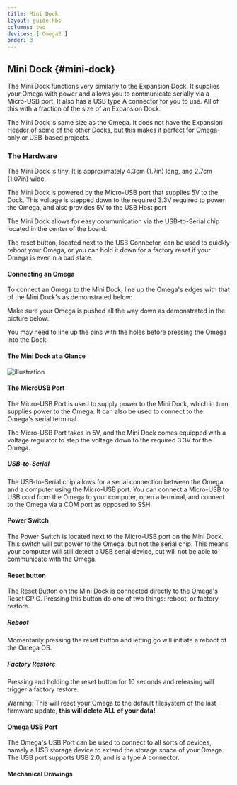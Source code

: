```yaml
---
title: Mini Dock
layout: guide.hbs
columns: two
devices: [ Omega2 ]
order: 3
---
```




## Mini Dock {#mini-dock}

<!-- [//]: # (Brief overview on the expansion dock and what it's used for (usb connection, power omega). Highlight it's size and how it's useful) -->
<!-- [//]: # (for Omega-only projects or USB-based projects.) -->

The Mini Dock functions very similarly to the Expansion Dock. It supplies your Omega with power and allows you to communicate serially via a Micro-USB port. It also has a USB type A connector for you to use. All of this with a fraction of the size of an Expansion Dock.

The Mini Dock is same size as the Omega. It does not have the Expansion Header of some of the other Docks, but this makes it perfect for Omega-only or USB-based projects.

### The Hardware

<!-- [//]: # (Picture of mini dock with important bits highlighted like usb port, how to plug in the Omega, power switch (which direction is ON?).) -->
<!-- [//]: # (Maybe in depth discussion of various pieces, like USB to serial chip. People like that.) -->
<!-- [//]: # (Refer to current Power Dock Expansion doc for more info) -->

<!-- //NOTE: CAN LARGELY COPY FROM THE EXPANSION DOCK ARTICLE! -->

The Mini Dock is tiny. It is approximately 4.3cm (1.7in) long, and 2.7cm (1.07in) wide.

The Mini Dock is powered by the Micro-USB port that supplies 5V to the Dock. This voltage is stepped down to the required 3.3V required to power the Omega, and also provides 5V to the USB Host port

The Mini Dock allows for easy communication via the USB-to-Serial chip located in the center of the board.

The reset button, located next to the USB Connector, can be used to quickly reboot your Omega, or you can hold it down for a factory reset if your Omega is ever in a bad state.

#### Connecting an Omega

<!-- [//]: # (picture guide on how to properly plug in an Omega) -->

To connect an Omega to the Mini Dock, line up the Omega's edges with that of the Mini Dock's as demonstrated below:

<!-- Insert "mini-dock-line-up" pic here -->

Make sure your Omega is pushed all the way down as demonstrated in the picture below:


<!-- Insert "expansion-dock-plugged-in" here -->

You may need to line up the pins with the holes before pressing the Omega into the Dock.


#### The Mini Dock at a Glance

<!-- [//]: # (illustration with all of the key parts labelled - see https://wiki.onion.io/Tutorials/Expansions/Using-the-Power-Dock#the-hardware_the-power-dock-at-a-glance for an example) -->

![illustration](https://raw.githubusercontent.com/OnionIoT/Onion-Docs/master/Omega2/Documentation/Hardware-Overview/img/mini-dock-illustration.jpg)


#### The MicroUSB Port

<!-- [//]: # (explain that it provides power to the omega, mention that the Omega is powered by 3.3V and that the Dock has a regulator to take the 5V from the microUSB and step it down to 3.3V) -->

The Micro-USB Port is used to supply power to the Mini Dock, which in turn supplies power to the Omega. It can also be used to connect to the Omega's serial terminal.

The Micro-USB Port takes in 5V, and the Mini Dock comes equipped with a voltage regulator to step the voltage down to the required 3.3V for the Omega.


##### USB-to-Serial

<!-- [//]: # (explanation that there is a usb to serial chip on-board that allows for a serial connection between the Omega and a computer) -->
<!-- [//]: # (LATER: add link to the connecting to the omega with serial article) -->
The USB-to-Serial chip allows for a serial connection between the Omega and a computer using the Micro-USB port. You can connect a Micro-USB to USB cord from the Omega to your computer, open a terminal, and connect to the Omega via a COM port as opposed to SSH.


<!-- To learn more about the various ways you can connect to the Omega you can read our [guide to connecting to the Omega](#connecting-to-the-omega) -->


#### Power Switch

<!-- [//]: # (inform them of what the power switch will do: cut power to the Omega but keep the USB to serial chip running) -->
<!-- [//]: # (have illustrations showing the ON and OFF positions) -->

The Power Switch is located next to the Micro-USB port on the Mini Dock. This switch will cut power to the Omega, but not the serial chip. This means your computer will still detect a USB serial device, but will not be able to communicate with the Omega.


#### Reset button

<!-- [//]: # (reset button is connected directly to the Omega's reset GPIO, can be used to just trigger a reboot or even a full factory restore) -->
The Reset Button on the Mini Dock is connected directly to the Omega's Reset GPIO. Pressing this button do one of two things: reboot, or factory restore.

##### Reboot

Momentarily pressing the reset button and letting go will initiate a reboot of the Omega OS.

##### Factory Restore

Pressing and holding the reset button for 10 seconds and releasing will trigger a factory restore.

Warning: This will reset your Omega to the default filesystem of the last firmware update, **this will delete ALL of your data!**

#### Omega USB Port

<!-- [//]: # (USB port connected to the Omega - interface USB devices with the Omega, mention that it's a type A connector) -->
The Omega's USB Port can be used to connect to all sorts of devices, namely a USB storage device to extend the storage space of your Omega. The USB port supports USB 2.0, and is a type A connector.

#### Mechanical Drawings

<!-- [//]: # (insert gabe's dope mechanical drawings) -->



<!-- [//]: # (LATER: Add using the dock:) -->
<!-- [//]: # ( - usb storage ) -->
<!-- [//]: # ( - controlling a usb serial device) -->
